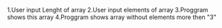 1.User input Lenght of array
2.User input elements of array
3.Proggram shows this array
4.Proggram shows array without elements more then "3"
